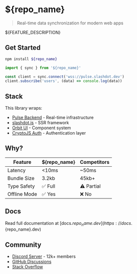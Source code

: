 # ${repo_name}

> Real-time data synchronization for modern web apps

${FEATURE_DESCRIPTION}

## Get Started

```bash
npm install ${repo_name}
```

```typescript
import { sync } from '${repo_name}'

const client = sync.connect('wss://pulse.slashdot.dev')
client.subscribe('users', (data) => console.log(data))
```

## Stack

This library wraps:
- [Pulse Backend](https://pulse.slashdot.dev) - Real-time infrastructure
- [slashdot.js](https://slashdotjs.io) - SSR framework  
- [Orbit UI](https://orbit-ui.dev) - Component system
- [CryptoJS Auth](https://auth.cryptojs.dev) - Authentication layer

## Why?

| Feature | ${repo_name} | Competitors |
|---------|--------------|-------------|
| Latency | <10ms | ~50ms |
| Bundle Size | 3.2kb | 45kb+ |
| Type Safety | ✅ Full | ⚠️ Partial |
| Offline Mode | ✅ Yes | ❌ No |

## Docs

Read full documentation at [docs.${repo_name}.dev](https://docs.${repo_name}.dev)

## Community

- [Discord Server](https://discord.gg/${repo_name}-community) - 12k+ members
- [GitHub Discussions](https://github.com/${GITHUB_USER}/${repo_name}/discussions)
- [Stack Overflow](https://stackoverflow.com/questions/tagged/${repo_name})

